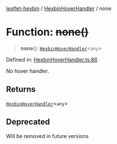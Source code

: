 [leaflet-hexbin](../../../globals.md) / [HexbinHoverHandler](../index.md) / none

# Function: ~~none()~~

> **none**(): [`HexbinHoverHandler`](../../../interfaces/HexbinHoverHandler.md)\<`any`\>

Defined in: [HexbinHoverHandler.ts:86](https://github.com/lsdch/leaflet-hexbin/blob/b02fe5f1f943f4751a95997daaace5cd426f6fd5/packages/leaflet-hexbin/src/HexbinHoverHandler.ts#L86)

No hover handler.

## Returns

[`HexbinHoverHandler`](../../../interfaces/HexbinHoverHandler.md)\<`any`\>

## Deprecated

Will be removed in future versions

